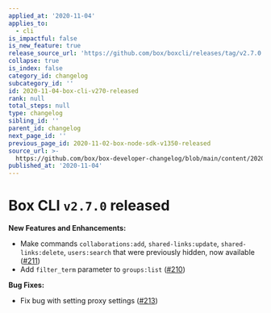 ```yaml
---
applied_at: '2020-11-04'
applies_to:
  - cli
is_impactful: false
is_new_feature: true
release_source_url: 'https://github.com/box/boxcli/releases/tag/v2.7.0'
collapse: true
is_index: false
category_id: changelog
subcategory_id: ''
id: 2020-11-04-box-cli-v270-released
rank: null
total_steps: null
type: changelog
sibling_id: ''
parent_id: changelog
next_page_id: ''
previous_page_id: 2020-11-02-box-node-sdk-v1350-released
source_url: >-
  https://github.com/box/box-developer-changelog/blob/main/content/2020/11-04-box-cli-v270-released.md
published_at: '2020-11-04'
---
```

# Box CLI `v2.7.0` released

**New Features and Enhancements:**

- Make commands `collaborations:add`, `shared-links:update`, `shared-links:delete`, `users:search` that were previously hidden, now available ([#211][1])
- Add `filter_term` parameter to `groups:list` ([#210][2])

**Bug Fixes:**

- Fix bug with setting proxy settings ([#213][3])

[1]: https://github.com/box/boxcli/issues/211

[2]: https://github.com/box/boxcli/issues/210

[3]: https://github.com/box/boxcli/issues/213
